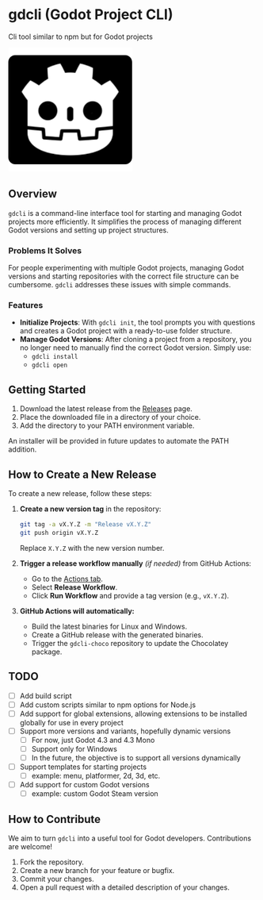 # gdcli (Godot Project CLI)

Cli tool similar to npm but for Godot projects

![Icon](<icon.png>)

## Overview

`gdcli` is a command-line interface tool for starting and managing Godot projects more efficiently. It simplifies the process of managing different Godot versions and setting up project structures.

### Problems It Solves

For people experimenting with multiple Godot projects, managing Godot versions and starting repositories with the correct file structure can be cumbersome. `gdcli` addresses these issues with simple commands.

### Features

- **Initialize Projects**: With `gdcli init`, the tool prompts you with questions and creates a Godot project with a ready-to-use folder structure.
- **Manage Godot Versions**: After cloning a project from a repository, you no longer need to manually find the correct Godot version. Simply use:
  - `gdcli install`
  - `gdcli open`

## Getting Started

1. Download the latest release from the [Releases](https://github.com/IgorBayerl/gdcli/releases) page.
2. Place the downloaded file in a directory of your choice.
3. Add the directory to your PATH environment variable.

An installer will be provided in future updates to automate the PATH addition.

## How to Create a New Release

To create a new release, follow these steps:

1. **Create a new version tag** in the repository:
   ```sh
   git tag -a vX.Y.Z -m "Release vX.Y.Z"
   git push origin vX.Y.Z
   ```
   Replace `X.Y.Z` with the new version number.

2. **Trigger a release workflow manually** *(if needed)* from GitHub Actions:
   - Go to the [Actions tab](https://github.com/IgorBayerl/gdcli/actions).
   - Select **Release Workflow**.
   - Click **Run Workflow** and provide a tag version (e.g., `vX.Y.Z`).

3. **GitHub Actions will automatically:**
   - Build the latest binaries for Linux and Windows.
   - Create a GitHub release with the generated binaries.
   - Trigger the `gdcli-choco` repository to update the Chocolatey package.

## TODO

- [ ] Add build script
- [ ] Add custom scripts similar to npm options for Node.js
- [ ] Add support for global extensions, allowing extensions to be installed globally for use in every project
- [ ] Support more versions and variants, hopefully dynamic versions
  - [ ] For now, just Godot 4.3 and 4.3 Mono
  - [ ] Support only for Windows
  - [ ] In the future, the objective is to support all versions dynamically
- [ ] Support templates for starting projects
  - [ ] example: menu, platformer, 2d, 3d, etc.
- [ ] Add support for custom Godot versions
  - [ ] example: custom Godot Steam version

## How to Contribute

We aim to turn `gdcli` into a useful tool for Godot developers. Contributions are welcome!

1. Fork the repository.
2. Create a new branch for your feature or bugfix.
3. Commit your changes.
4. Open a pull request with a detailed description of your changes.